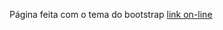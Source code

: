 Página feita com o tema do bootstrap [link on-line](https://sheilaacunha.github.io/bootstrap-homepage/)
